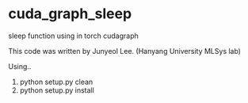 # cuda_graph_sleep
sleep function using in torch cudagraph 


This code was written by Junyeol Lee. (Hanyang University MLSys lab)

Using..
1. python setup.py clean
2. python setup.py install
